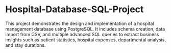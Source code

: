 # Hospital-Database-SQL-Project
This project demonstrates the design and implementation of a hospital management database using PostgreSQL. It includes schema creation, data import from CSV, and multiple advanced SQL queries to extract business insights such as patient statistics, hospital expenses, departmental analysis, and stay durations.
